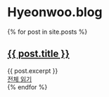 # Hyeonwoo.blog

<div class="posts">
  {% for post in site.posts %}
    <article class="post">
      <h2><a href="{{ site.baseurl }}{{ post.url }}">{{ post.title }}</a></h2>
      <div class="entry">
        {{ post.excerpt }}
      </div>
      <a href="{{ site.baseurl }}{{ post.url }}" class="read-more">전체 읽기</a>
    </article>
  {% endfor %}
</div>